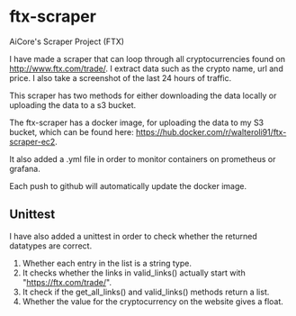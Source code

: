 # ftx-scraper
AiCore's Scraper Project (FTX)

I have made a scraper that can loop through all cryptocurrencies found on http://www.ftx.com/trade/.
I extract data such as the crypto name, url and price. I also take a screenshot of the last 24 hours of traffic.

This scraper has two methods for either downloading the data locally or uploading the data to a s3 bucket.

The ftx-scraper has a docker image, for uploading the data to my S3 bucket, which can be found here: https://hub.docker.com/r/walteroli91/ftx-scraper-ec2.

It also added a .yml file in order to monitor containers on prometheus or grafana.

Each push to github will automatically update the docker image.

Unittest
--------

I have also added a unittest in order to check whether the returned datatypes are correct. 
1. Whether each entry in the list is a string type.
2. It checks whether the links in valid_links() actually start with "https://ftx.com/trade/". 
3. It check if the get_all_links() and valid_links() methods return a list.
4. Whether the value for the cryptocurrency on the website gives a float.





